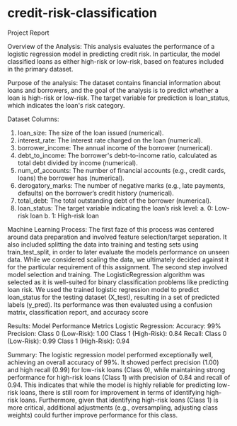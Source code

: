 # credit-risk-classification

Project Report 

Overview of the Analysis:
This analysis evaluates the performance of a logistic regression model in predicting credit risk. In particular, the model classified loans as either high-risk or low-risk, based on features included in the primary dataset. 


Purpose of the analysis:
The dataset contains financial information about loans and borrowers, and the goal of the analysis is to predict whether a loan is high-risk or low-risk. The target variable for prediction is loan_status, which indicates the loan's risk category.

Dataset Columns:
1. loan_size: The size of the loan issued (numerical).
2. interest_rate: The interest rate charged on the loan (numerical).
3. borrower_income: The annual income of the borrower (numerical).
4. debt_to_income: The borrower's debt-to-income ratio, calculated as total debt divided by income (numerical).
5. num_of_accounts: The number of financial accounts (e.g., credit cards, loans) the borrower has (numerical).
6. derogatory_marks: The number of negative marks (e.g., late payments, defaults) on the borrower’s credit history (numerical).
7. total_debt: The total outstanding debt of the borrower (numerical).
8. loan_status: The target variable indicating the loan’s risk level:
      a. 0: Low-risk loan
      b. 1: High-risk loan



Machine Learning Process: 
The first faze of this process was centered around data preparation and involved feature selection/target separation. It also included splitting the data into training and testing sets using train_test_split, in order to later evaluate the models performance on unseen data. While we considered scaling the data, we ultimately decided against it for the particular requirement of this assignment. The second step involved model selection and training. The LogisticRegression algorithm was selected as it is well-suited for binary classification problems like predicting loan risk. We used the trained logistic regression model to predict loan_status for the testing dataset (X_test), resulting in a set of predicted labels (y_pred). Its performance was then evaluated using a confusion matrix, classification report, and accuracy score


Results:
Model Performance Metrics
Logistic Regression:
Accuracy: 99%
Precision:
Class 0 (Low-Risk): 1.00
Class 1 (High-Risk): 0.84
Recall:
Class 0 (Low-Risk): 0.99
Class 1 (High-Risk): 0.94


Summary:
The logistic regression model performed exceptionally well, achieving an overall accuracy of 99%. It showed perfect precision (1.00) and high recall (0.99) for low-risk loans (Class 0), while maintaining strong performance for high-risk loans (Class 1) with precision of 0.84 and recall of 0.94. This indicates that while the model is highly reliable for predicting low-risk loans, there is still room for improvement in terms of identifying high-risk loans. Furthermore, given that identifying high-risk loans (Class 1) is more critical, additional adjustments (e.g., oversampling, adjusting class weights) could further improve performance for this class. 


